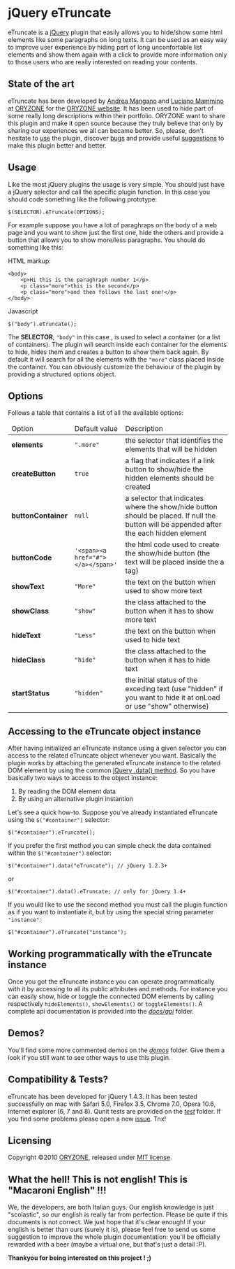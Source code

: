 jQuery eTruncate
================
eTruncate is a [jQuery][jquery] plugin that easily allows you to hide/show some html elements like some paragraphs on long texts.
It can be used as an easy way to improve user experience by hiding part of long unconfortable list elements and show them again with a click to provide more information only to those users who are really interested on reading your contents.

State of the art
----------------
eTruncate has been developed by [Andrea Mangano](amangano@oryzone.com) and [Luciano Mammino](lmammino@oryzone.com) at [ORYZONE][oryzone] for the [ORYZONE website][oryzone]. It has been used to hide part of some really long descriptions within their portfolio. ORYZONE want to share this plugin and make it open source because they truly believe that only by sharing our experiences we all can became better. So, please, don't hesitate to [use](https://github.com/Oryzone/eTruncate/zipball/master) the plugin, discover [bugs](https://github.com/Oryzone/eTruncate/issues) and provide useful [suggestions](https://github.com/Oryzone/eTruncate/issues) to make this plugin better and better.

Usage
-----
Like the most jQuery plugins the usage is very simple. You should just have a jQuery selector and call the specific plugin function. In this case you should code something like the following prototype:

	$(SELECTOR).eTruncate(OPTIONS);
	
For example suppose you have a lot of paraghraps on the body of a web page and you want to show just the first one, hide the others and provide a button that allows you to show more/less paragraphs. You should do something like this:

HTML markup:
	
	<body>
		<p>Hi this is the paraghraph number 1</p>
		<p class="more">this is the second</p>
		<p class="more">and then follows the last one!</p>
	</body>
	
Javascript

	$("body").eTruncate();
	
The **SELECTOR**, `"body"` in this case , is used to select a container (or a list of containers). The plugin will search inside each container for the elements to hide, hides them and creates a button to show them back again. By default it will search for all the elements with the `"more"` class placed inside the container. You can obviously customize the behaviour of the plugin by providing a structured options object.

Options
-------
Follows a table that contains a list of all the available options:
<table>
	<thead>
		<tr>
			<td>Option</td>
			<td>Default value</td>
			<td>Description</td>
		</tr>
	</thead>
	<tbody>
		<tr>
			<td><b>elements</b></td>
			<td><code>".more"</code></td>
			<td>the selector that identifies the elements that will be hidden</td>
		</tr>
		<tr>
			<td><b>createButton</b></td>
			<td><code>true</code></td>
			<td>a flag that indicates if a link button to show/hide the hidden elements should be created</td>
		</tr>
		<tr>
			<td><b>buttonContainer</b></td>
			<td><code>null</code></td>
			<td>a selector that indicates where the show/hide button should be placed. If null the button will be appended after the each hidden element</td>
		</tr>
		<tr>
			<td><b>buttonCode</b></td>
			<td><code>'&lt;span&gt;&lt;a href="#"&gt;&lt;/a&gt;&lt;/span&gt;'</code></td>
			<td>the html code used to create the show/hide button (the text will be placed inside the a tag)</td>
		</tr>
		<tr>
			<td><b>showText</b></td>
			<td><code>"More"</code></td>
			<td>the text on the button when used to show more text</td>
		</tr>
		<tr>
			<td><b>showClass</b></td>
			<td><code>"show"</code></td>
			<td>the class attached to the button when it has to show more text</td>
		</tr>
		<tr>
			<td><b>hideText</b></td>
			<td><code>"Less"</code></td>
			<td>the text on the button when used to hide text</td>
		</tr>
		<tr>
			<td><b>hideClass</b></td>
			<td><code>"hide"</code></td>
			<td>the class attached to the button when it has to hide text</td>
		</tr>
		<tr>
			<td><b>startStatus</b></td>
			<td><code>"hidden"</code></td>
			<td>the initial status of the exceding text (use "hidden" if you want to hide it at onLoad or use "show" otherwise)</td>
		</tr>
	</tbody>
</table>


Accessing to the eTruncate object instance
------------------------------------------
After having initialized an eTruncate instance using a given selector you can access to the related eTruncate object whenever you want. Basically the plugin works by attaching the generated eTruncate instance to the related DOM element by using the common [jQuery .data() method](http://api.jquery.com/data/). So you have basically two ways to access to the object instance:
  
  1. By reading the DOM element data
  2. By using an alternative plugin instantion

Let's see a quick how-to. Suppose you've already instantiated eTruncate using the `$("#container")` selector:

	$("#container").eTruncate();

If you prefer the first method you can simple check the data contained within the `$("#container")` selector:

	$("#container").data("eTruncate"); // jQuery 1.2.3+
	
or

	$("#container").data().eTruncate; // only for jQuery 1.4+
	
If you would like to use the second method you must call the plugin function as if you want to instantiate it, but by using the special string parameter `"instance"`:

	$("#container").eTruncate("instance");


Working programmatically with the eTruncate instance
----------------------------------------------------
Once you got the eTruncate instance you can operate programmatically with it by accessing to all its public attributes and methods. For instance you can easily show, hide or toggle the connected DOM elements by calling respectively `hideElements()`, `showElements()` or `toggleElements()`.
A complete api documentation is provided into the [_docs/api_](https://github.com/Oryzone/eTruncate/tree/master/docs/api) folder. 

	
Demos?
------
You'll find some more commented demos on the [_demos_][demos] folder. Give them a look if you still want to see other ways to use this plugin.


Compatibility & Tests?
----------------------
eTruncate has been developed for jQuery 1.4.3. It has been tested successfully on mac with Safari 5.0, Firefox 3.5, Chrome 7.0, Opera 10.6, Internet explorer (6, 7 and 8). Qunit tests are provided on the [_test_](https://github.com/Oryzone/eTruncate/tree/master/test/) folder. If you find some problems please open a new [issue](http://github.com/Oryzone/eTruncate/issues). Tnx!


Licensing
---------
Copyright ©2010 [ORYZONE][oryzone], released under [MIT license](http://en.wikipedia.org/wiki/MIT_License).


What the hell! This is not english! This is "Macaroni English" !!!
------------------------------------------------------------------
We, the developers, are both Italian guys. Our english knowledge is just "scolastic", so our english is really far from perfection. Please be quite if this documents is not correct. We just hope that it's clear enough! If your english is better than ours (surely it is), please feel free to send us some suggestion to improve the whole plugin documentation: you'll be officially rewarded with a beer (maybe a virtual one, but that's just a detail :P).


**Thankyou for being interested on this project ! ;)**


[oryzone]: http://oryzone.com "ORYZONE's website"
[jquery]: http://jquery.com/ "jQuery website"
[demos]: http://oryzone.github.com/eTruncate/demos.html